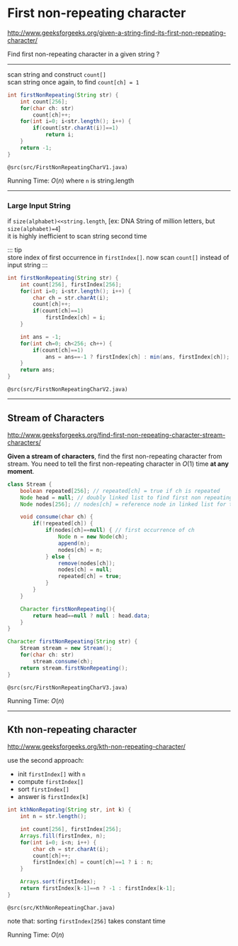 # First non-repeating character

<http://www.geeksforgeeks.org/given-a-string-find-its-first-non-repeating-character/>

Find first non-repeating character in a given string ?

---

scan string and construct `count[]`  
scan string once again, to find `count[ch] = 1`

```java
int firstNonRepeating(String str) {
    int count[256];
    for(char ch: str)
        count[ch]++;
    for(int i=0; i<str.length(); i++) {
        if(count[str.charAt(i)]==1)
            return i;
    }
    return -1;
}
```

`@src(src/FirstNonRepeatingCharV1.java)`

Running Time: $O(n)$ where `n` is string.length

---

### Large Input String

if `size(alphabet)<<string.length`, [ex: DNA String of million letters, but `size(alphabet)=4`]  
it is highly inefficient to scan string second time

::: tip  
store index of first occurrence in `firstIndex[]`. now scan `count[]` instead of input string
:::

```java
int firstNonRepeating(String str) {
    int count[256], firstIndex[256];
    for(int i=0; i<str.length(); i++) {
        char ch = str.charAt(i);
        count[ch]++;
        if(count[ch]==1)
            firstIndex[ch] = i;
    }

    int ans = -1;
    for(int ch=0; ch<256; ch++) {
        if(count[ch]==1)
            ans = ans==-1 ? firstIndex[ch] : min(ans, firstIndex[ch]);
    }
    return ans;
}
```

`@src(src/FirstNonRepeatingCharV2.java)`

---

## Stream of Characters

<http://www.geeksforgeeks.org/find-first-non-repeating-character-stream-characters/>

**Given a stream of characters**, find the first non-repeating character from stream.
You need to tell the first non-repeating character in $O(1)$ time **at any moment**.

```java
class Stream {
    boolean repeated[256]; // repeated[ch] = true if ch is repeated
    Node head = null; // doubly linked list to find first non repeating character 
    Node nodes[256]; // nodes[ch] = reference node in linked list for that character

    void consume(char ch) {
        if(!repeated[ch]) {
            if(nodes[ch]==null) { // first occurrence of ch
                Node n = new Node(ch);
                append(n);
                nodes[ch] = n;
            } else {
                remove(nodes[ch]);
                nodes[ch] = null;
                repeated[ch] = true;
            }
        }
    }

    Character firstNonRepeating(){
        return head==null ? null : head.data;
    }
}

Character firstNonRepeating(String str) {
    Stream stream = new Stream();
    for(char ch: str)
        stream.consume(ch);
    return stream.firstNonRepeating();
}
```

`@src(src/FirstNonRepeatingCharV3.java)`

Running Time: $O(n)$

---

## Kth non-repeating character

<http://www.geeksforgeeks.org/kth-non-repeating-character/>

use the second approach: 
* init `firstIndex[]` with `n`
* compute `firstIndex[]`
* sort `firstIndex[]`
* answer is `firstIndex[k]`

```java
int kthNonRepating(String str, int k) {
    int n = str.length();

    int count[256], firstIndex[256];
    Arrays.fill(firstIndex, n);
    for(int i=0; i<n; i++) {
        char ch = str.charAt(i);
        count[ch]++;
        firstIndex[ch] = count[ch]==1 ? i : n;
    }

    Arrays.sort(firstIndex);
    return firstIndex[k-1]==n ? -1 : firstIndex[k-1];
}
```

`@src(src/KthNonRepeatingChar.java)`

note that: sorting `firstIndex[256]` takes constant time

Running Time: $O(n)$ 
